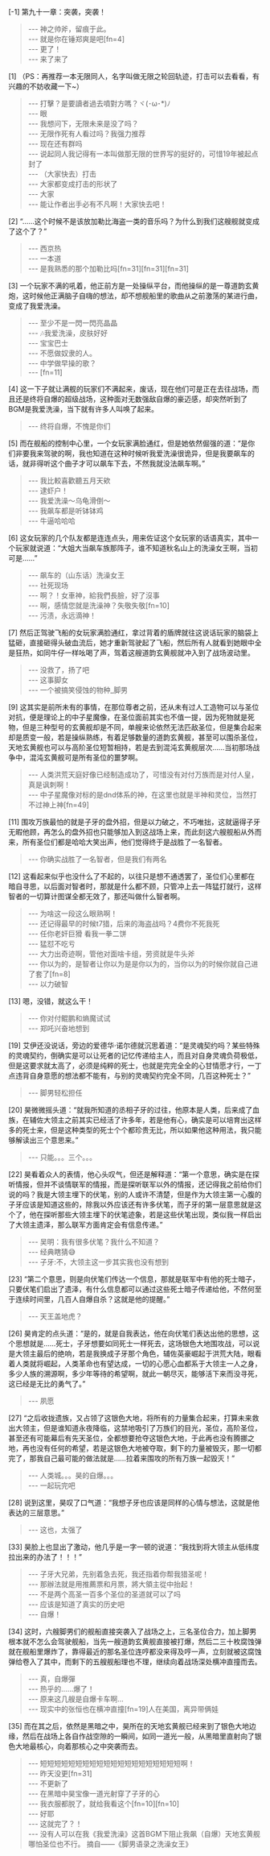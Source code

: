 
[-1] 第九十一章：突袭，突袭！
>--- 神之帅斧，留痕于此。<br>
>--- 就是你在锤郑爽是吧[fn=4]<br>
>--- 更了！<br>
>--- 来了来了<br>

[1] （PS：再推荐一本无限同人，名字叫做无限之轮回轨迹，打击可以去看看，有兴趣的不妨收藏一下~）
>--- 打擊？是要讀者過去噴對方嗎？ヾ(･ω･*)ﾉ<br>
>--- 眼<br>
>--- 我想问下，无限未来是没了吗？<br>
>--- 无限作死有人看过吗？我强力推荐<br>
>--- 现在还有群吗<br>
>--- 说起同人我记得有一本叫做那无限的世界写的挺好的，可惜19年被起点封了<br>
>--- （大家快去）打击<br>
>--- 大家都变成打击的形状了<br>
>--- 大家<br>
>--- 能让作者出手必有不凡啊！大家快去吧！<br>

[2] “……这个时候不是该放加勒比海盗一类的音乐吗？为什么到我们这艘舰就变成了这个了？”
>--- 西京热<br>
>--- 一本道<br>
>--- 是我熟悉的那个加勒比吗[fn=31][fn=31][fn=31]<br>

[3] 一个玩家不满的吼着，他正前方是一处操纵平台，而他操纵的是一尊道韵玄黄炮，这时候他正满脑子自嗨的想法，却不想舰船里的歌曲从之前激荡的某进行曲，变成了我爱洗澡。
>--- 至少不是一閃一閃亮晶晶<br>
>--- 🎶我爱洗澡，皮肤好好<br>
>--- 宝宝巴士<br>
>--- 不愿做奴隶的人。<br>
>--- 中学做早操的歌？<br>
>--- [fn=11]<br>

[4] 这一下子就让满舰的玩家们不满起来，废话，现在他们可是正在去往战场，而且还是终将自爆的超级战场，这种面对无数强敌自爆的豪迈感，却突然听到了BGM是我爱洗澡，当下就有许多人叫唤了起来。
>--- 终将自爆，不愧是你们<br>

[5] 而在舰船的控制中心里，一个女玩家满脸通红，但是她依然倔强的道：“是你们非要我来驾驶的啊，我也知道在这种时候听我爱洗澡很诡异，但是我要飙车的话，就非得听这个曲子才可以飙车下去，不然我就没法飙车啊。”
>--- 我比較喜歡聽五月天欸<br>
>--- 逮虾户！<br>
>--- 我爱洗澡～乌龟滑倒～<br>
>--- 我飙车都是听钵钵鸡<br>
>--- 牛逼哈哈哈<br>

[6] 这女玩家的几个队友都是连连点头，用来佐证这个女玩家的话语真实，其中一个玩家就说道：“大姐大当飙车族那阵子，谁不知道秋名山上的洗澡女王啊，当初可是……”
>--- 飙车的（山东话）洗澡女王<br>
>--- 社死现场<br>
>--- 啊？！女車神，給我們長臉，好了沒事<br>
>--- 啊，感情您就是洗澡神？失敬失敬[fn=10]<br>
>--- 污渍，永远滴神！<br>

[7] 然后正驾驶飞船的女玩家满脸通红，拿过背着的盾牌就往这说话玩家的脑袋上猛砸，直接砸得头破血流后，她才重新驾驶起了飞船，然后所有人就看到她眼中全是狂热，如同牛仔一样吆喝了声，驾着这艘道韵玄黄舰就冲入到了战场波动里。
>--- 没救了，扬了吧<br>
>--- 这事脚女<br>
>--- 一个被搞笑侵蚀的物种_脚男<br>

[9] 这其实是前所未有的事情，在那位尊者之前，还从未有过人工造物可以与圣位对抗，便是理论上的中子星魔像，在圣位面前其实也不值一提，因为死物就是死物，但是三种型号的玄黄舰却是不同，单艘来论依然无法匹敌圣位，但是集合起来却是质变一般，若是操纵熟练，有着足够数量的道韵玄黄舰，甚至可以围杀圣位，天地玄黄舰也可以与高阶圣位短暂相持，若是去到混沌玄黄舰层次……当初那场战争中，混沌玄黄舰可是所有圣位的噩梦啊。
>--- 人类洪荒天庭好像已经制造成功了，可惜没有对付万族而是对付人皇，真是讽刺啊！<br>
>--- 中子星魔像对标的是dnd体系的神，在这里也就是半神和灵位，当然打不过神上神[fn=49]<br>

[11] 围攻万族最怕的就是子牙的盘外招，但是以力破之，不巧唯拙，这就逼得子牙无暇他顾，再怎么的盘外招也只能够加入到这战场上来，而此刻这六艘舰船从外而来，所有圣位们都是哈哈大笑出声，他们觉得终于是战胜了一名智者。
>--- 你确实战胜了一名智者，但是我们有两名<br>

[12] 这看起来似乎也没什么了不起的，以往只是想不通透罢了，圣位们心里都在暗自寻思，以后面对智者时，那就是什么都不顾，只管冲上去一阵猛打就行，这样智者的一切算计图谋全都无效了，那还叫做什么智者啊。
>--- 为啥这一段这么眼熟啊！<br>
>--- 还记得最早的时候t7猎，后来的海盗战吗？4费你不死我死<br>
>--- 任你老奸巨猾 看我一拳二饼<br>
>--- 猛怼不吃亏<br>
>--- 大力出奇迹啊，管他对面啥卡组，劳资就是牛头斧<br>
>--- 你以为的，是智者让你以为是是你以为的，当你以为的时候你就自己进了套了[fn=8]<br>
>--- 以力破智<br>

[13] 嗯，没错，就这么干！
>--- 你对付鲲鹏和熵魔试试<br>
>--- 郑吒兴奋地想到<br>

[19] 艾伊还没说话，旁边的爱德华·诺尔德就沉思着道：“是灵魂契约吗？某些特殊的灵魂契约，倒确实是可以让死者的记忆传递给主人，而且对自身灵魂负荷极低，但是这要求就太高了，必须是纯粹的死士，也就是完完全全的心甘情愿才行，一丁点违背自身意愿的想法都不能有，与别的灵魂契约完全不同，几百这种死士？”
>--- 脚男轻松担任<br>

[20] 昊微微摇头道：“就我所知道的丞相子牙的过往，他原本是人类，后来成了血族，在辅佐大领主之前其实已经活了许多年，若是他有心，确实是可以培育出这样多的死士来，但是这种类型的死士个个都珍贵无比，所以如果他这种用法，我只能够解读出三个意思来。”
>--- 只能。。。三个。。。<br>

[22] 昊看着众人的表情，他心头叹气，但还是解释道：“第一个意思，确实是在探听情报，但并不谈情联军的情报，而是探听联军以外的情报，还记得我之前给你们说的吗？我是大领主埋下的伏笔，别的人或许不清楚，但是作为大领主第一心腹的子牙应该是知道这些的，除我以外应该还有许多伏笔，而子牙的第一层意思就是这个了，他在探听那些大领主埋下的伏笔迹象，若是这些伏笔出现，类似我一样启出了大领主遗泽，那么联军方面肯定会有信息传递。”
>--- 吴明：我有很多伏笔？我什么不知道？<br>
>--- 经典瞎猜😅<br>
>--- 子牙:不，大领主这一步其实我也没有想到<br>

[23] “第二个意思，则是向伏笔们传达一个信息，那就是联军中有他的死士暗子，只要伏笔们启出了遗泽，有什么信息都可以通过这些死士暗子传递给他，不然何至于连续时间里，几百人自爆自杀？这就是他的提醒。”
>--- 天王盖地虎？<br>

[26] 昊肯定的点头道：“是的，就是自我表达，他在向伏笔们表达出他的思想，这个思想就是……死士，子牙想要如同死士一样死去，这场银色大地围攻战，可以说是大领主最后的绝响，若是我换成子牙那个角色，辅佐英豪崛起于洪荒大陆，眼看着人类就将崛起，人类革命也有望达成，一切的心愿心血都系于大领主一人之身，多少人族的溯源啊，多少年等待的希望啊，就此一朝尽灭，能够活下来而没寻死，这已经是无比的勇气了。”
>--- 夙愿<br>

[27] “之后收拢遗族，又占领了这银色大地，将所有的力量集合起来，打算未来救出大领主，但是谁知道永夜降临，这禁地吸引了万族们的目光，圣位，高阶圣位，甚至还有可能幕后有先天圣位，全都想要抢夺这银色大地，于此再也没有腾挪之地，再也没有任何的希望，若是这银色大地被夺取，剩下的力量被毁灭，那一切都完了，那我自己最可能的做法就是……拉着来围攻的所有万族一起毁灭！”
>--- 人类城。。。昊的自爆。。。<br>
>--- 一起玩完吧<br>

[28] 说到这里，昊叹了口气道：“我想子牙也应该是同样的心情与想法，这就是他表达的三层意思。”
>--- 这也，太强了<br>

[33] 昊脸上也显出了激动，他几乎是一字一顿的说道：“我找到将大领主从低纬度拉出来的办法了！！！”
>--- 子牙大兄弟，先别着急去死，我还指着你帮我猎圣呢！<br>
>--- 那辦法就是用推薦票和月票，將大領主從中抬起！<br>
>--- 不是两个高圣一百多个圣位的圣道就可以了吗<br>
>--- 应该是知道了真实的历史吧<br>
>--- 自爆！<br>

[34] 这时，六艘脚男们的舰船直接突袭入了战场之上，三名圣位合力，加上脚男根本就不怎么会驾驶舰船，当先一艘道韵玄黄舰直接被打爆，然后二三十枚腐蚀弹就在舰船里爆炸了，靠得最近的那名圣位连哼都没来得及哼一声，立刻就被这腐蚀弹给卷入了其中，而剩下的五艘舰船理也不理，继续向着战场深处横冲直撞而去。
>--- 真，自爆彈<br>
>--- 热乎的……爆了！<br>
>--- 原来这几艘是自爆卡车啊…<br>
>--- 现实中的张恒也在横冲直撞[fn=19]人在美国，离异带俩娃<br>

[35] 而在其之后，依然是黑暗之中，昊所在的天地玄黄舰已经来到了银色大地边缘，然后在战场上各自作战空隙的一瞬间，如同一道光一般，从黑暗里直射向了银色大地最核心，向着那核心之中突袭而去。
>--- 短短短短短短短短短短短短短短短短短短短短啊！<br>
>--- 昨天没更[fn=31]<br>
>--- 不更新了<br>
>--- 在黑暗中昊宝像一道光射穿了子牙的心<br>
>--- 我衣服都脱了，就给我看这个[fn=10][fn=10]<br>
>--- 好耶<br>
>--- 这就完了？！<br>
>--- 没有人可以在我《我爱洗澡》这首BGM下阻止我飙（自爆）天地玄黄舰哪怕圣位也不行。
摘自——《脚男语录之洗澡女王》<br>
